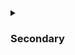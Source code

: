 <details>
<summary class="collapsible-header">
	
### Secondary

</summary>
<DemoContainer>
	<MButton label="Secondary" severity="secondary" />
	<MButton label="Secondary" variant="text" severity="secondary" />
	<MButton label="Secondary" variant="outlined" severity="secondary" />
	<MButton label="Secondary" severity="secondary" rounded />
	<MButton label="Secondary" variant="text" severity="secondary" rounded />
	<MButton label="Secondary" variant="outlined" severity="secondary" rounded />
</DemoContainer>

::: code-group

```vue [Composition API]
<template>
	<MButton label="Secondary" severity="secondary" />
	<MButton label="Secondary" variant="text" severity="secondary" />
	<MButton label="Secondary" variant="outlined" severity="secondary" />
	<MButton label="Secondary" severity="secondary" rounded />
	<MButton label="Secondary" variant="text" severity="secondary" rounded />
	<MButton label="Secondary" variant="outlined" severity="secondary" rounded />
</template>

<script setup>
import { MButton } from "matarito-vue";
</script>
```

```vue [Options API]
<template>
	<MButton label="Secondary" severity="secondary" />
	<MButton label="Secondary" variant="text" severity="secondary" />
	<MButton label="Secondary" variant="outlined" severity="secondary" />
	<MButton label="Secondary" severity="secondary" rounded />
	<MButton label="Secondary" variant="text" severity="secondary" rounded />
	<MButton label="Secondary" variant="outlined" severity="secondary" rounded />
</template>

<script>
import { MButton } from "matarito-vue";
export default {
	components: { MButton }
};
</script>
```

:::

</details>
